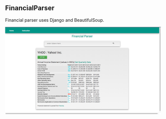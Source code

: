 ## FinancialParser
Financial parser uses Django and BeautifulSoup.

![alt tag](https://raw.githubusercontent.com/Bunchhieng/FinancialParser/master/finance_parser/static/finance_parser/img/screenshot.png?token=AEeX_riNVTX6xTMwlFHeoxfk4-Te9m6Mks5VjB6PwA%3D%3D)
